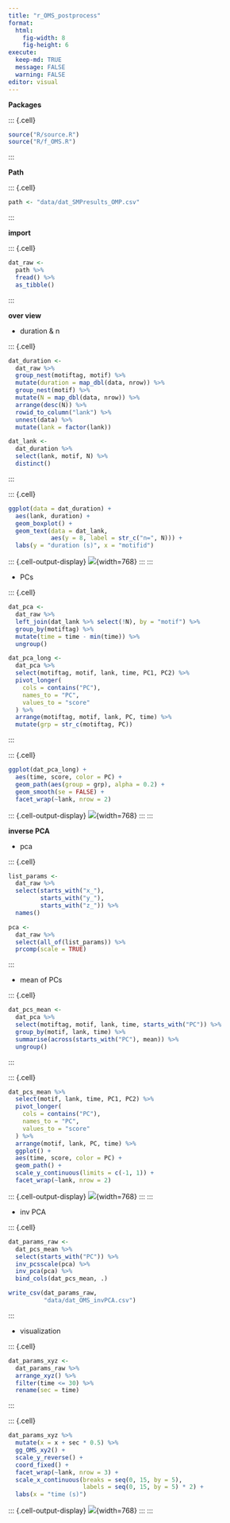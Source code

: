 ```yaml
---
title: "r_OMS_postprocess"
format: 
  html: 
    fig-width: 8
    fig-height: 6
execute: 
  keep-md: TRUE
  message: FALSE
  warning: FALSE
editor: visual
---
```




**Packages**


::: {.cell}

```{.r .cell-code}
source("R/source.R")
source("R/f_OMS.R")
```
:::



**Path**


::: {.cell}

```{.r .cell-code}
path <- "data/dat_SMPresults_OMP.csv"
```
:::



**import**


::: {.cell}

```{.r .cell-code}
dat_raw <- 
  path %>% 
  fread() %>% 
  as_tibble()
```
:::


**over view**


- duration & n


::: {.cell}

```{.r .cell-code}
dat_duration <-
  dat_raw %>% 
  group_nest(motiftag, motif) %>% 
  mutate(duration = map_dbl(data, nrow)) %>% 
  group_nest(motif) %>% 
  mutate(N = map_dbl(data, nrow)) %>% 
  arrange(desc(N)) %>% 
  rowid_to_column("lank") %>% 
  unnest(data) %>% 
  mutate(lank = factor(lank))

dat_lank <-
  dat_duration %>% 
  select(lank, motif, N) %>% 
  distinct()
```
:::

::: {.cell}

```{.r .cell-code}
ggplot(data = dat_duration) +
  aes(lank, duration) +
  geom_boxplot() +
  geom_text(data = dat_lank,
            aes(y = 8, label = str_c("n=", N))) +
  labs(y = "duration (s)", x = "motifid")
```

::: {.cell-output-display}
![](r_OMS_postprocess_files/figure-html/unnamed-chunk-5-1.png){width=768}
:::
:::



- PCs


::: {.cell}

```{.r .cell-code}
dat_pca <-
  dat_raw %>% 
  left_join(dat_lank %>% select(!N), by = "motif") %>% 
  group_by(motiftag) %>% 
  mutate(time = time - min(time)) %>% 
  ungroup()

dat_pca_long <-
  dat_pca %>% 
  select(motiftag, motif, lank, time, PC1, PC2) %>% 
  pivot_longer(
    cols = contains("PC"),
    names_to = "PC",
    values_to = "score"
  ) %>% 
  arrange(motiftag, motif, lank, PC, time) %>% 
  mutate(grp = str_c(motiftag, PC))
```
:::

::: {.cell}

```{.r .cell-code}
ggplot(dat_pca_long) +
  aes(time, score, color = PC) +
  geom_path(aes(group = grp), alpha = 0.2) +
  geom_smooth(se = FALSE) +
  facet_wrap(~lank, nrow = 2)
```

::: {.cell-output-display}
![](r_OMS_postprocess_files/figure-html/unnamed-chunk-7-1.png){width=768}
:::
:::


**inverse PCA**

- pca


::: {.cell}

```{.r .cell-code}
list_params <-
  dat_raw %>% 
  select(starts_with("x_"),
         starts_with("y_"),
         starts_with("z_")) %>% 
  names()

pca <-
  dat_raw %>% 
  select(all_of(list_params)) %>% 
  prcomp(scale = TRUE)
```
:::



- mean of PCs


::: {.cell}

```{.r .cell-code}
dat_pcs_mean <-
  dat_pca %>% 
  select(motiftag, motif, lank, time, starts_with("PC")) %>% 
  group_by(motif, lank, time) %>% 
  summarise(across(starts_with("PC"), mean)) %>% 
  ungroup()
```
:::

::: {.cell}

```{.r .cell-code}
dat_pcs_mean %>% 
  select(motif, lank, time, PC1, PC2) %>% 
  pivot_longer(
    cols = contains("PC"),
    names_to = "PC",
    values_to = "score"
  ) %>% 
  arrange(motif, lank, PC, time) %>% 
  ggplot() +
  aes(time, score, color = PC) +
  geom_path() +
  scale_y_continuous(limits = c(-1, 1)) +
  facet_wrap(~lank, nrow = 2)
```

::: {.cell-output-display}
![](r_OMS_postprocess_files/figure-html/unnamed-chunk-10-1.png){width=768}
:::
:::


- inv PCA


::: {.cell}

```{.r .cell-code}
dat_params_raw <-
  dat_pcs_mean %>% 
  select(starts_with("PC")) %>% 
  inv_pcsscale(pca) %>% 
  inv_pca(pca) %>% 
  bind_cols(dat_pcs_mean, .)

write_csv(dat_params_raw,
          "data/dat_OMS_invPCA.csv")
```
:::


- visualization


::: {.cell}

```{.r .cell-code}
dat_params_xyz <-
  dat_params_raw %>% 
  arrange_xyz() %>% 
  filter(time <= 30) %>% 
  rename(sec = time)
```
:::

::: {.cell}

```{.r .cell-code}
dat_params_xyz %>% 
  mutate(x = x + sec * 0.5) %>% 
  gg_OMS_xy2() +
  scale_y_reverse() +
  coord_fixed() +
  facet_wrap(~lank, nrow = 3) +
  scale_x_continuous(breaks = seq(0, 15, by = 5),
                     labels = seq(0, 15, by = 5) * 2) +
  labs(x = "time (s)")
```

::: {.cell-output-display}
![](r_OMS_postprocess_files/figure-html/unnamed-chunk-13-1.png){width=768}
:::
:::
